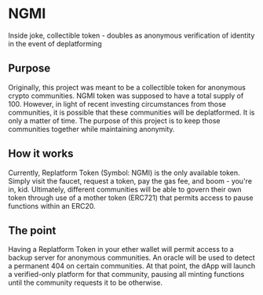 # NGMI  
Inside joke, collectible token - doubles as anonymous verification of identity in the event of deplatforming

## Purpose  
Originally, this project was meant to be a collectible token for anonymous crypto communities. NGMI token was
supposed to have a total supply of 100. However, in light of recent investing circumstances from those
communities, it is possible that these communities will be deplatformed. It is only a matter of time. 
The purpose of this project is to keep those communities together while maintaining anonymity. 

## How it works  
Currently, Replatform Token (Symbol: NGMI) is the only available token. Simply visit the faucet, 
request a token, pay the gas fee, and boom - you're in, kid. Ultimately, different communities will
be able to govern their own token through use of a mother token (ERC721) that permits access to
pause functions within an ERC20. 

## The point  
Having a Replatform Token in your ether wallet will permit access to a backup server for anonymous communities. 
An oracle will be used to detect a permanent 404 on certain communities. At that point, the dApp will launch
a verified-only platform for that community, pausing all minting functions until the community requests it 
to be otherwise.
